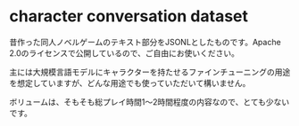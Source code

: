 # character conversation dataset

昔作った同人ノベルゲームのテキスト部分をJSONLとしたものです。Apache 2.0のライセンスで公開しているので、ご自由にお使いください。

主には大規模言語モデルにキャラクターを持たせるファインチューニングの用途を想定していますが、どんな用途でも使っていただいて構いません。

ボリュームは、そもそも総プレイ時間1～2時間程度の内容なので、とても少ないです。
